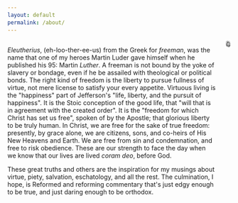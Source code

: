 ```yaml
---
layout: default
permalink: /about/
---
```


<div class="columns">
  <div class="column">
    <p>
      <i>Eleutherius</i>, (eh-loo-ther-ee-us) from the Greek for <i>freeman</i>, was the name that one of my heroes Martin Luder gave himself when he published his 95: Martin <i>Luther</i>. A freeman is not bound by the yoke of slavery or bondage, even if he be assailed with theological or political bonds. The right kind of freedom is the liberty to pursue fullness of virtue, not mere license to satisfy your every appetite. Virtuous living is the "happiness" part of Jefferson's "life, liberty, and the pursuit of happiness". It is the Stoic conception of the good life, that "will that is in agreement with the created order". It is the "freedom for which Christ has set us free", spoken of by the Apostle; that glorious liberty to be truly human. In Christ, we are free for the sake of true freedom: presently, by grace alone, we are citizens, sons, and co-heirs of His New Heavens and Earth. We are free from sin and condemnation, and free to risk obedience. These are our strength to face the day when we know that our lives are lived <i>coram deo</i>, before God.
    </p>
    <p>
      These great truths and others are the inspiration for my musings about virtue, piety, salvation, eschatology, and all the rest. The culmination, I hope, is Reformed and reforming commentary that's just edgy enough to be true, and just daring enough to be orthodox.
    </p>
  </div>
  <div class="column is-3">
    <img src="/assets/img/headshot-pencil.jpg" style="width:200px; text-align:center; margin: auto; display: block;">
  </div>
</div>

